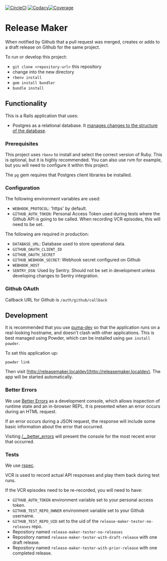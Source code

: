 [![CircleCI](https://circleci.com/gh/RobinDaugherty/release_maker-ruby.svg?style=shield&circle-token=fec31c3a0c46b668a8338b1c935e3d4c4654259e)](https://circleci.com/gh/RobinDaugherty/release_maker-ruby)
[![Codacy](https://api.codacy.com/project/badge/Grade/d28ce4c6f44741d2a9bddd01a3ff08b0)](https://www.codacy.com?utm_source=github.com&amp;utm_medium=referral&amp;utm_content=RobinDaugherty/release_maker-ruby&amp;utm_campaign=Badge_Grade)[![Coverage](https://api.codacy.com/project/badge/Coverage/d28ce4c6f44741d2a9bddd01a3ff08b0)](https://www.codacy.com/app/robindaugherty/release_maker-ruby?utm_source=github.com&utm_medium=referral&utm_content=RobinDaugherty/release_maker-ruby&utm_campaign=Badge_Coverage)

# Release Maker

When notified by Github that a pull request was merged, creates or adds to a draft
release on Github for the same project.

To run or develop this project:

* `git clone <repository-url>` this repository
* change into the new directory
* `rbenv install`
* `gem install bundler`
* `bundle install`

## Functionality

This is a Rails application that uses:

* Postgres as a relational database. It [manages changes to the structure of the database](http://edgeguides.rubyonrails.org/active_record_migrations.html).

### Prerequisites

This project uses `rbenv` to install and select the correct version of Ruby.
This is optional, but it is highly recommended.
You can also use rvm for example, but you will need to configure it within this project.

The `pg` gem requires that Postgres client libraries be installed.

### Configuration

The following environment variables are used:

- `WEBHOOK_PROTOCOL`: 'https' by default.
- `GITHUB_AUTH_TOKEN`: Personal Access Token used during tests where the Github API is going to be called. When recording VCR episodes, this will need to be set.

The following are required in production:

- `DATABASE_URL`: Database used to store operational data.
- `GITHUB_OAUTH_CLIENT_ID`
- `GITHUB_OAUTH_SECRET`
- `GITHUB_WEBHOOK_SECRET`: Webhook secret configured on Github
- `WEBHOOK_HOST`
- `SENTRY_DSN`: Used by Sentry. Should not be set in development unless developing changes to Sentry integration.

### Github OAuth

Callback URL for Github is `/auth/github/callback`

## Development

It is recommended that you use [puma-dev](https://github.com/puma/puma-dev)
so that the application runs
on a real-looking hostname, and doesn't clash with other applications.
This is best managed using Powder, which can be installed using `gem install powder`.

To set this application up:

    powder link

Then visit [http://releasemaker.localdev](http://releasemaker.localdev).
The app will be started automatically.

### Better Errors

We use [Better Errors](https://github.com/charliesome/better_errors) as a development console,
which allows inspection of runtime state and an in-browser REPL.
It is presented when an error occurs during an HTML request.

If an error occurs during a JSON request, the response will include some basic information about the error that occurred.

Visiting [/__better_errors](http://releasemaker.localdev/__better_errors) will present the console
for the most recent error that occurred.

### Tests

We use [rspec](https://www.relishapp.com/rspec).

VCR is used to record actual API responses and play them back during test runs.

If the VCR episodes need to be re-recorded, you will need to have:

- `GITHUB_AUTH_TOKEN` environment variable set to your personal access token.
- `GITHUB_TEST_REPO_OWNER` environment variable set to your Github username.
- `GITHUB_TEST_REPO_UID` set to the uid of the `release-maker-tester-no-releases` repo.
- Repository named `release-maker-tester-no-releases`
- Repository named `release-maker-tester-with-draft-release` with one draft release.
- Repository named `release-maker-tester-with-prior-release` with one completed release.

